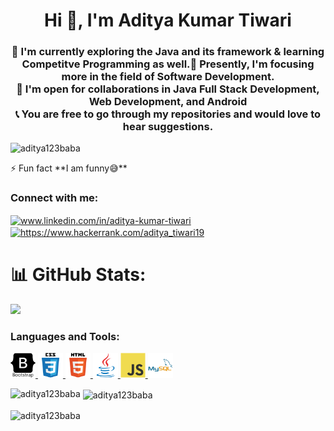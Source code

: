 <h1 align="center">Hi 👋, I'm Aditya Kumar Tiwari</h1>
<h3 align="center">🌱 I'm currently exploring the Java and its framework & learning Competitve Programming as well.📖 Presently, I'm focusing more in the field of Software Development.<br>🤝 I'm open for collaborations in Java Full Stack Development, Web Development, and Android<br>📞 You are free to go through my repositories and would love to hear suggestions.</h3>

<p align="left"> <img src="https://komarev.com/ghpvc/?username=aditya123baba&label=Profile%20views&color=0e75b6&style=flat" alt="aditya123baba" /> </p>
⚡ Fun fact **I am funny😅**
<h3 align="left">Connect with me:</h3>
<p align="left">
<a href="https://linkedin.com/in/www.linkedin.com/in/aditya-kumar-tiwari" target="blank"><img align="center" src="https://raw.githubusercontent.com/rahuldkjain/github-profile-readme-generator/master/src/images/icons/Social/linked-in-alt.svg" alt="www.linkedin.com/in/aditya-kumar-tiwari" height="30" width="40" /></a>
<a href="https://www.hackerrank.com/https://www.hackerrank.com/aditya_tiwari19" target="blank"><img align="center" src="https://raw.githubusercontent.com/rahuldkjain/github-profile-readme-generator/master/src/images/icons/Social/hackerrank.svg" alt="https://www.hackerrank.com/aditya_tiwari19" height="30" width="40" /></a>
</p>

# 📊 GitHub Stats:
![](https://github-readme-stats.vercel.app/api?username=MayuriNarute&theme=default&hide_border=false&include_all_commits=true&count_private=true)<br/>
<h3 align="left">Languages and Tools:</h3>
<p align="left"> <a href="https://getbootstrap.com" target="_blank" rel="noreferrer"> <img src="https://raw.githubusercontent.com/devicons/devicon/master/icons/bootstrap/bootstrap-plain-wordmark.svg" alt="bootstrap" width="40" height="40"/> </a> <a href="https://www.w3schools.com/css/" target="_blank" rel="noreferrer"> <img src="https://raw.githubusercontent.com/devicons/devicon/master/icons/css3/css3-original-wordmark.svg" alt="css3" width="40" height="40"/> </a> <a href="https://www.w3.org/html/" target="_blank" rel="noreferrer"> <img src="https://raw.githubusercontent.com/devicons/devicon/master/icons/html5/html5-original-wordmark.svg" alt="html5" width="40" height="40"/> </a> <a href="https://www.java.com" target="_blank" rel="noreferrer"> <img src="https://raw.githubusercontent.com/devicons/devicon/master/icons/java/java-original.svg" alt="java" width="40" height="40"/> </a> <a href="https://developer.mozilla.org/en-US/docs/Web/JavaScript" target="_blank" rel="noreferrer"> <img src="https://raw.githubusercontent.com/devicons/devicon/master/icons/javascript/javascript-original.svg" alt="javascript" width="40" height="40"/> </a> <a href="https://www.mysql.com/" target="_blank" rel="noreferrer"> <img src="https://raw.githubusercontent.com/devicons/devicon/master/icons/mysql/mysql-original-wordmark.svg" alt="mysql" width="40" height="40"/> </a> </p>

<p><img align="left" src="https://github-readme-stats.vercel.app/api/top-langs?username=aditya123baba&show_icons=true&locale=en&layout=compact" alt="aditya123baba" /></p>

<p>&nbsp;<img align="center" src="https://github-readme-stats.vercel.app/api?username=aditya123baba&show_icons=true&locale=en" alt="aditya123baba" /></p>

<p><img align="center" src="https://github-readme-streak-stats.herokuapp.com/?user=aditya123baba&" alt="aditya123baba" /></p>
